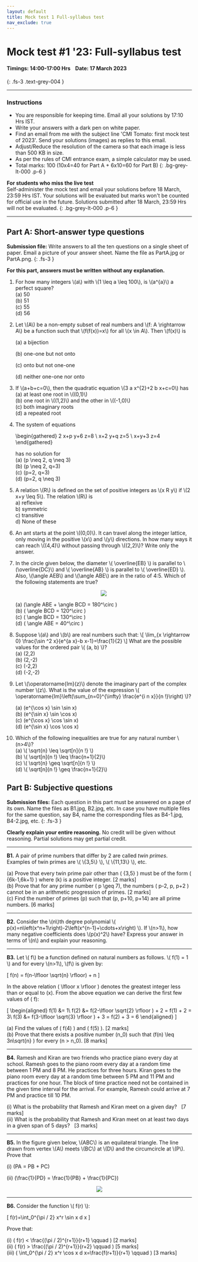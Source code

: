 ```yaml
---
layout: default
title: Mock test 1 Full-syllabus test
nav_exclude: true
---
```



#  Mock test #1 '23: Full-syllabus test

#### Timings: 14:00-17:00 Hrs &nbsp;&nbsp;  Date: 17 March 2023
{: .fs-3 .text-grey-004 }

---


### Instructions

- You are responsible for keeping time. Email all your solutions by 17:10 Hrs IST.
- Write your answers with a dark pen on white paper.
- Find an email from me with the subject line 'CMI Tomato: first mock test of 2023'. Send your solutions (images) as replies to this email.
- Adjust/Reduce the resolution of the camera so that each image is less than 500 KB in size.
- As per the rules of CMI entrance exam, a simple calculator may be used.
- Total marks: 100 (10x4=40 for Part A + 6x10=60 for Part B)
{: .bg-grey-lt-000 .p-6 }


**For students who miss the live test**<br>
Self-administer the mock test and email your solutions before 18 March, 23:59 Hrs IST. Your solutions will be evaluated
but marks won't be counted for official use in the future. Solutions submitted after 18 March, 23:59 Hrs will not be evaluated.
{: .bg-grey-lt-000 .p-6 }

---



## Part A: Short-answer type questions

**Submission file:** Write answers to all the ten questions on a single sheet of paper. Email a picture of your answer sheet. Name the file as PartA.jpg or PartA.png.
{: .fs-3 }

**For this part, answers must be written without any explanation.**

<ol>



<li><p> For how many integers \(a\) with \(1 \leq a \leq 100\), is \(a^{a}\) a perfect square?<br>
(a) 50 <br> (b) 51 <br> (c) 55 <br> (d) 56
</p>
</li>

<li><p> Let \(A\) be a non-empty subset of real numbers and \(f: A \rightarrow A\) be a function such that \(f(f(x))=x\) for all \(x \in A\). Then \(f(x)\) is<br>

(a) a bijection<br>

(b) one-one but not onto<br>

(c) onto but not one-one<br>

(d) neither one-one nor onto<br>

</p>
</li>



<li><p> If \(a+b+c=0\), then the quadratic equation \(3 a x^{2}+2 b x+c=0\) has<br>
(a) at least one root in \((0,1)\) <br>
(b) one root in \((1,2)\) and the other in \((-1,0)\) <br>
(c) both imaginary roots <br>
(d) a repeated root<br>
</p>
</li>



<li><p> The system of equations

\begin{gathered}
2 x+p y+6 z=8 \\
x+2 y+q z=5 \\
x+y+3 z=4
\end{gathered}

has no solution for<br>
(a) \(p \neq 2, q \neq 3\) <br>
(b) \(p \neq 2, q=3\) <br>
(c) \(p=2, q=3\) <br>
(d) \(p=2, q \neq 3\)
</p>
</li>





<li><p> A relation \(R\) is defined on the set of positive integers as \(x R y\) if \(2 x+y \leq 5\). The relation \(R\) is<br>
a) reflexive<br>
b) symmetric<br>
c) transitive<br>
d) None of these<br>
</p>
</li>


<li><p>
An ant starts at the point \((0,0)\). It can travel along the integer lattice, only moving in the positive \(x\) and \(y\) directions. In how many ways it can reach \((4,4)\)
without passing through \((2,2)\)? Write only the answer.
</p>
</li>



<li><p>
In the circle given below, the diameter \( \overline{EB} \) is parallel to \(\overline{DC}\) and \( \overline{AB} \) is parallel to \( \overline{ED} \).
 Also, \(\angle AEB\) and \(\angle ABE\) are in the ratio of 4:5.  Which of the following statements are true?<br>

<p style="text-align:center">
<img src="/assets/images/mt17_cyclic_quad.png"/>
</p>

(a) \(\angle ABE + \angle BCD = 180^\circ \) <br>
(b) \( \angle BCD = 120^\circ \) <br>
(c) \( \angle BCD = 130^\circ \) <br>
(d) \( \angle ABE = 40^\circ \) <br>

</p></li>




<li><p> Suppose \(a\) and \(b\) are real numbers such that:
\[ \lim_{x \rightarrow 0} \frac{\sin ^2 x}{e^{a x}-b x-1}=\frac{1}{2} \]
What are the possible values for the ordered pair \( (a, b) \)?<br>
(a) (2,2)<br>
(b) (2,-2)<br>
(c) (-2,2)<br>
(d) (-2,-2)<br>
</p>
</li>


<li><p>Let \(\operatorname{Im}(z)\) denote the imaginary part of the complex number \(z\). What is the value
of the expression \( \operatorname{Im}\left(\sum_{n=0}^{\infty} \frac{e^{i n x}}{n !}\right) \)?<br>

(a) \(e^{\cos x} \sin \sin x\)  <br>
(b) \(e^{\sin x} \sin \cos x\) <br>
(c) \(e^{\cos x} \cos \sin x\) <br>
(d) \(e^{\sin x} \cos \cos x\) 

</p>
</li>


<li><p>Which of the following inequalities are true for any natural number \(n>4\)?<br>
(a) \( \sqrt{n} \leq \sqrt[n]{n !} \)<br>
(b) \( \sqrt[n]{n !} \leq \frac{n+1}{2}\)<br>
(c) \( \sqrt{n} \geq \sqrt[n]{n !} \)<br>
(d) \( \sqrt[n]{n !} \geq \frac{n+1}{2}\)<br>
</p>
</li>




</ol>



## Part B: Subjective questions

**Submission files:** Each question in this part must be answered on a page of its own. Name the files as B1.jpg, B2.jpg, etc. In case you have multiple files
for the same question, say B4, name the corresponding files as B4-1.jpg, B4-2.jpg, etc.
{: .fs-3 }


**Clearly explain your entire reasoning.** No credit will be given without reasoning. Partial solutions may get partial credit.


---



<p><b>B1.</b>
A pair of prime numbers that differ by 2 are called <i>twin primes</i>. Examples of twin primes are \( \{3,5\} \), \( \{11,13\} \), etc.<br>

(a) Prove that every twin prime pair other than \( \{3,5\} \) must be of the form \( \{6k-1,6k+1\} \) where \(k\) is a positive integer. [2 marks]<br>
(b) Prove that for any prime number \( p \geq 7\), the numbers \( p-2, p, p+2 \) cannot be in an arithmetic progression of primes. [2 marks]<br>
(c) Find the number of primes \(p\) such that \(p, p+10, p+14\) are all prime numbers. [6 marks]<br>
</p>

---

<p><b>B2.</b> Consider the \(n\)th degree polynomial \( p(x)=n\left(x^n+1\right)-2\left(x^{n-1}+\cdots+x\right) \). If \(n>1\), how
many negative coefficients does \(p(x)^2\) have? Express your answer in terms of \(n\) and explain your reasoning.
</p>



---

<p><b>B3.</b> Let \( f\) be a function defined on natural numbers as follows. \( f(1) = 1 \) and for every \(n>1\), \(f\) is given by:

\[ f(n) = f(n-\lfloor \sqrt{n} \rfloor) + n \]


In the above relation \( \lfloor x \rfloor \) denotes the greatest integer less than or equal to \(x\). From the above equation we can derive the first few values of \( f\):


\[
\begin{aligned}
f(1) &= 1\\
f(2) &= f(2-\lfloor \sqrt{2} \rfloor ) + 2 = f(1) + 2 = 3\\
f(3) &= f(3-\lfloor \sqrt{3} \rfloor ) + 3 = f(2) + 3 = 6
\end{aligned}
\]

(a) Find the values of \( f(4) \) and \( f(5) \). [2 marks]<br>
(b) Prove that there exists a positive number \(n_0\) such that \(f(n) \leq 3n\sqrt{n} \) for every \(n > n_0\). [8 marks]<br>

</p>

---

<p><b>B4.</b> Ramesh and Kiran are two friends who practice piano every day at school. Ramesh goes to the piano room every day at a random time
between 1 PM and 8 PM. He practices for three hours. Kiran goes to the piano room every day at a random time between 5 PM and 11 PM and practices for one hour. 
The block of time practice need not be contained in the given time interval for the arrival. For example, Ramesh could arrive at 7 PM and practice till 10 PM. <br>

(i) What is the probability that Ramesh and Kiran meet on a given day? &nbsp; [7 marks]<br>
(ii) What is the probability that Ramesh and Kiran meet on at least two days in a given span of 5 days? &nbsp; [3 marks]<br>


</p>



---
<p><b>B5.</b> In the figure given below, \(ABC\) is an equilateral triangle. The line drawn from vertex \(A\) meets
\(BC\) at \(D\) and the circumcircle at \(P\). Prove that<br>

(i) \(PA = PB + PC\)<br>

(ii) \(\frac{1}{PD} = \frac{1}{PB} + \frac{1}{PC}\)<br>

<p style="text-align:center">
<img src="/assets/images/mt17_cquad.png"/>
</p>


</p>

---



<p><b>B6.</b> Consider the function \( f(r) \):<br>

\[ f(r)=\int_0^{\pi / 2} x^r \sin x d x \]

Prove that:<br>

(i) \( f(r) < \frac{(\pi / 2)^{r+1}}{r+1} \qquad \)    [2 marks]<br>
(ii) \( f(r) > \frac{(\pi / 2)^{r+1}}{r+2} \qquad  \)  [5 marks]<br>
(iii) \( \int_0^{\pi / 2} x^r \cos x d x=\frac{f(r+1)}{r+1} \qquad \) [3 marks] <br>


</p>




